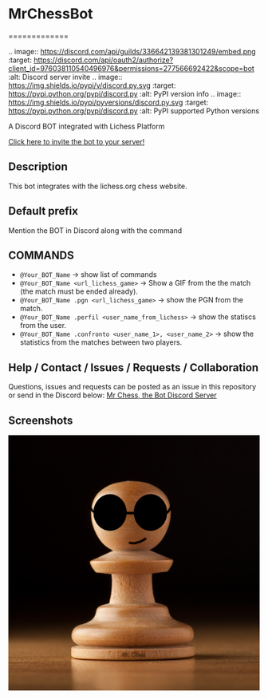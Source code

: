 # MrChessBot
=============

.. image:: https://discord.com/api/guilds/336642139381301249/embed.png
   :target: https://discord.com/api/oauth2/authorize?client_id=976038110540496976&permissions=277566692422&scope=bot
   :alt: Discord server invite
.. image:: https://img.shields.io/pypi/v/discord.py.svg
   :target: https://pypi.python.org/pypi/discord.py
   :alt: PyPI version info
.. image:: https://img.shields.io/pypi/pyversions/discord.py.svg
   :target: https://pypi.python.org/pypi/discord.py
   :alt: PyPI supported Python versions
   
A Discord BOT integrated with Lichess Platform

[Click here to invite the bot to your server!](https://discord.com/api/oauth2/authorize?client_id=976038110540496976&permissions=277566692422&scope=bot)

## Description
This bot integrates with the lichess.org chess website.

## Default prefix
Mention the BOT in Discord along with the command

## COMMANDS 
* `@Your_BOT_Name` → show list of commands
* `@Your_BOT_Name <url_lichess_game>` → Show a GIF from the the match (the match must be ended already).
* `@Your_BOT_Name .pgn <url_lichess_game>` → show the PGN from the match.
* `@Your_BOT_Name .perfil <user_name_from_lichess>` → show the statiscs from the user.
* `@Your_BOT_Name .confronto <user_name_1>, <user_name_2>` → show the statistics from the matches between two players.

## Help / Contact / Issues / Requests / Collaboration
Questions, issues and requests can be posted as an issue in this repository or send in the Discord below:
[Mr Chess, the Bot Discord Server](https://discord.gg/TpDQkekzfX)

## Screenshots
![Mr Chess, the Bot](/media/MrChessBotProfImage.png)
